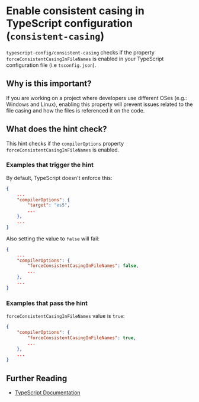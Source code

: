 # Enable consistent casing in TypeScript configuration (`consistent-casing`)

`typescript-config/consistent-casing` checks if the property `forceConsistentCasingInFileNames`
is enabled in your TypeScript configuration file (i.e `tsconfig.json`).

## Why is this important?

If you are working on a project where developers use different OSes (e.g.:
Windows and Linux), enabling this property will prevent issues related to
the file casing and how the files is referenced it on the code.

## What does the hint check?

This hint checks if the `compilerOptions` property `forceConsistentCasingInFileNames`
is enabled.

### Examples that **trigger** the hint

By default, TypeScript doesn't enforce this:

```json
{
    ...
    "compilerOptions": {
        "target": "es5",
        ...
    },
    ...
}
```

Also setting the value to `false` will fail:

```json
{
    ...
    "compilerOptions": {
        "forceConsistentCasingInFileNames": false,
        ...
    },
    ...
}
```

### Examples that **pass** the hint

`forceConsistentCasingInFileNames` value is `true`:

```json
{
    "compilerOptions": {
        "forceConsistentCasingInFileNames": true,
        ...
    },
    ...
}
```

## Further Reading

* [TypeScript Documentation][typescript docs]

[typescript docs]: https://www.typescriptlang.org/docs/home.html
